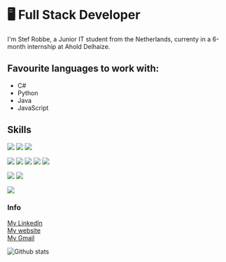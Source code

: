 # 🖥 Full Stack Developer

I'm Stef Robbe, a Junior IT student from the Netherlands, currenty in a 6-month internship at Ahold Delhaize.

## Favourite languages to work with:

- C#
- Python
- Java
- JavaScript

## Skills

<img src="https://img.shields.io/badge/HTML5-ff7851" /> <img src="https://img.shields.io/badge/CSS3-44b2fb" /> <img src="https://img.shields.io/badge/JavaScript -ffc742" />  

<img src="https://img.shields.io/badge/C%23-blueviolet" /> <img src="https://img.shields.io/badge/Java -FF0000" /> <img src="https://img.shields.io/badge/Python-blue" /> <img src="https://img.shields.io/badge/PHP-grey" /> <img src="https://img.shields.io/badge/Kotlin-important" />

<img src="https://img.shields.io/badge/MongoDB-green" /> <img src="https://img.shields.io/badge/MySQL-orange" />

<img src="https://img.shields.io/badge/Linux-black" />


### Info

<a href="https://www.linkedin.com/in/stef-robbe-851318184/">My LinkedIn</a> </br>
<a href="http://stef.robbe.one/">My website</a> </br>
<a href="mailto:stef.robbe@gmail.com">My Gmail</a>
</br>

![Github stats](https://github-readme-stats.vercel.app/api?username=Stef16Robbe&show_icons=true)
